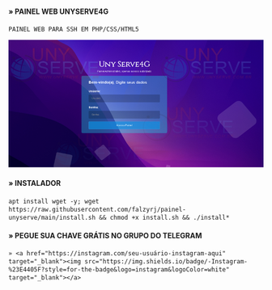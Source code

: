 #### » PAINEL WEB UNYSERVE4G 
``` 
PAINEL WEB PARA SSH EM PHP/CSS/HTML5
```
![01](https://raw.githubusercontent.com/falzyrj/img/main/desk1.png)

#### » INSTALADOR
```
apt install wget -y; wget https://raw.githubusercontent.com/falzyrj/painel-unyserve/main/install.sh && chmod +x install.sh && ./install*
```
#### » PEGUE SUA CHAVE GRÁTIS NO GRUPO DO TELEGRAM
```
» <a href="https://instagram.com/seu-usuário-instagram-aqui" target="_blank"><img src="https://img.shields.io/badge/-Instagram-%23E4405F?style=for-the-badge&logo=instagram&logoColor=white" target="_blank"></a>
```
